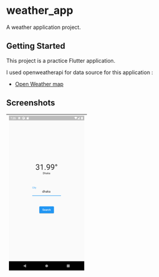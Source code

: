# weather_app

A weather application project.

## Getting Started

This project is a practice Flutter application.


I used openweatherapi for data source for this application : 
- [Open Weather map](https://openweathermap.org/)

## Screenshots
|<img src="screenshots/Screenshot_1630762004.png" width=200/>|
|:----:|

